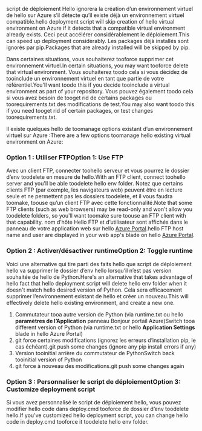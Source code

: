 <span data-ttu-id="2593c-101">script de déploiement Hello ignorera la création d’un environnement virtuel de hello sur Azure s’il détecte qu’il existe déjà un environnement virtuel compatible.</span><span class="sxs-lookup"><span data-stu-id="2593c-101">hello deployment script will skip creation of hello virtual environment on Azure if it detects that a compatible virtual environment already exists.</span></span>  <span data-ttu-id="2593c-102">Ceci peut accélérer considérablement le déploiement.</span><span class="sxs-lookup"><span data-stu-id="2593c-102">This can speed up deployment considerably.</span></span>  <span data-ttu-id="2593c-103">Les packages déjà installés sont ignorés par pip.</span><span class="sxs-lookup"><span data-stu-id="2593c-103">Packages that are already installed will be skipped by pip.</span></span>

<span data-ttu-id="2593c-104">Dans certaines situations, vous souhaiterez tooforce supprimer cet environnement virtuel.</span><span class="sxs-lookup"><span data-stu-id="2593c-104">In certain situations, you may want tooforce delete that virtual environment.</span></span>  <span data-ttu-id="2593c-105">Vous souhaiterez toodo cela si vous décidez de tooinclude un environnement virtuel en tant que partie de votre référentiel.</span><span class="sxs-lookup"><span data-stu-id="2593c-105">You'll want toodo this if you decide tooinclude a virtual environment as part of your repository.</span></span>  <span data-ttu-id="2593c-106">Vous pouvez également toodo cela si vous avez besoin de tooget rid de certains packages ou toorequirements.txt des modifications de test.</span><span class="sxs-lookup"><span data-stu-id="2593c-106">You may also want toodo this if you need tooget rid of certain packages, or test changes toorequirements.txt.</span></span>

<span data-ttu-id="2593c-107">Il existe quelques hello de toomanage options existant d’un environnement virtuel sur Azure :</span><span class="sxs-lookup"><span data-stu-id="2593c-107">There are a few options toomanage hello existing virtual environment on Azure:</span></span>

### <a name="option-1-use-ftp"></a><span data-ttu-id="2593c-108">Option 1 : Utiliser FTP</span><span class="sxs-lookup"><span data-stu-id="2593c-108">Option 1: Use FTP</span></span>
<span data-ttu-id="2593c-109">Avec un client FTP, connecter toohello serveur et vous pourrez le dossier d’env toodelete en mesure de hello.</span><span class="sxs-lookup"><span data-stu-id="2593c-109">With an FTP client, connect toohello server and you'll be able toodelete hello env folder.</span></span>  <span data-ttu-id="2593c-110">Notez que certains clients FTP (par exemple, les navigateurs web) peuvent être en lecture seule et ne permettent pas les dossiers toodelete, et il vous faudra toomake, toouse qu’un client FTP avec cette fonctionnalité.</span><span class="sxs-lookup"><span data-stu-id="2593c-110">Note that some FTP clients (such as web browsers) may be read-only and won't allow you toodelete folders, so you'll want toomake sure toouse an FTP client with that capability.</span></span>  <span data-ttu-id="2593c-111">nom d’hôte Hello FTP et d’utilisateur sont affichés dans le panneau de votre application web sur hello [Azure Portal](https://portal.azure.com).</span><span class="sxs-lookup"><span data-stu-id="2593c-111">hello FTP host name and user are displayed in your web app's blade on hello [Azure Portal](https://portal.azure.com).</span></span>

### <a name="option-2-toggle-runtime"></a><span data-ttu-id="2593c-112">Option 2 : Activer/désactiver runtime</span><span class="sxs-lookup"><span data-stu-id="2593c-112">Option 2: Toggle runtime</span></span>
<span data-ttu-id="2593c-113">Voici une alternative qui tire parti des faits hello que script de déploiement hello va supprimer le dossier d’env hello lorsqu’il n’est pas version souhaitée de hello de Python.</span><span class="sxs-lookup"><span data-stu-id="2593c-113">Here's an alternative that takes advantage of hello fact that hello deployment script will delete hello env folder when it doesn't match hello desired version of Python.</span></span>  <span data-ttu-id="2593c-114">Cela sera efficacement supprimer l’environnement existant de hello et créer un nouveau.</span><span class="sxs-lookup"><span data-stu-id="2593c-114">This will effectively delete hello existing environment, and create a new one.</span></span>

1. <span data-ttu-id="2593c-115">Commutateur tooa autre version de Python (via runtime.txt ou hello **paramètres de l’Application** panneau Bonjour portail Azure)</span><span class="sxs-lookup"><span data-stu-id="2593c-115">Switch tooa different version of Python (via runtime.txt or hello **Application Settings** blade in hello Azure Portal)</span></span>
2. <span data-ttu-id="2593c-116">git force certaines modifications (ignorez les erreurs d’installation pip, le cas échéant).</span><span class="sxs-lookup"><span data-stu-id="2593c-116">git push some changes (ignore any pip install errors if any)</span></span>
3. <span data-ttu-id="2593c-117">Version tooinitial arrière du commutateur de Python</span><span class="sxs-lookup"><span data-stu-id="2593c-117">Switch back tooinitial version of Python</span></span>
4. <span data-ttu-id="2593c-118">git force à nouveau des modifications.</span><span class="sxs-lookup"><span data-stu-id="2593c-118">git push some changes again</span></span>

### <a name="option-3-customize-deployment-script"></a><span data-ttu-id="2593c-119">Option 3 : Personnaliser le script de déploiement</span><span class="sxs-lookup"><span data-stu-id="2593c-119">Option 3: Customize deployment script</span></span>
<span data-ttu-id="2593c-120">Si vous avez personnalisé le script de déploiement hello, vous pouvez modifier hello code dans deploy.cmd tooforce de dossier d’env toodelete hello.</span><span class="sxs-lookup"><span data-stu-id="2593c-120">If you've customized hello deployment script, you can change hello code in deploy.cmd tooforce it toodelete hello env folder.</span></span>

